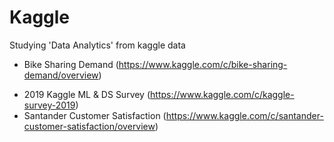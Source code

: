 # Kaggle

Studying 'Data Analytics' from kaggle data


* Bike Sharing Demand (https://www.kaggle.com/c/bike-sharing-demand/overview)
- 2019 Kaggle ML & DS Survey (https://www.kaggle.com/c/kaggle-survey-2019)
- Santander Customer Satisfaction (https://www.kaggle.com/c/santander-customer-satisfaction/overview)

